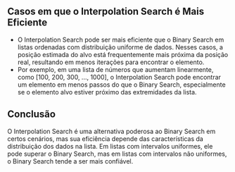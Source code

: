 ## Casos em que o Interpolation Search é Mais Eficiente
- O Interpolation Search pode ser mais eficiente que o Binary Search em listas ordenadas com distribuição uniforme de dados. Nesses casos, a posição estimada do alvo está frequentemente mais próxima da posição real, resultando em menos iterações para encontrar o elemento.
- Por exemplo, em uma lista de números que aumentam linearmente, como [100, 200, 300, ..., 1000], o Interpolation Search pode encontrar um elemento em menos passos do que o Binary Search, especialmente se o elemento alvo estiver próximo das extremidades da lista.

## Conclusão
O Interpolation Search é uma alternativa poderosa ao Binary Search em certos cenários, mas sua eficiência depende das características da distribuição dos dados na lista. Em listas com intervalos uniformes, ele pode superar o Binary Search, mas em listas com intervalos não uniformes, o Binary Search tende a ser mais confiável.